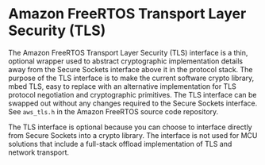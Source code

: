 # Amazon FreeRTOS Transport Layer Security \(TLS\)<a name="security-tls"></a>

The Amazon FreeRTOS Transport Layer Security \(TLS\) interface is a thin, optional wrapper used to abstract cryptographic implementation details away from the Secure Sockets interface above it in the protocol stack\. The purpose of the TLS interface is to make the current software crypto library, mbed TLS, easy to replace with an alternative implementation for TLS protocol negotiation and cryptographic primitives\. The TLS interface can be swapped out without any changes required to the Secure Sockets interface\. See `aws_tls.h` in the Amazon FreeRTOS source code repository\.

The TLS interface is optional because you can choose to interface directly from Secure Sockets into a crypto library\. The interface is not used for MCU solutions that include a full\-stack offload implementation of TLS and network transport\.